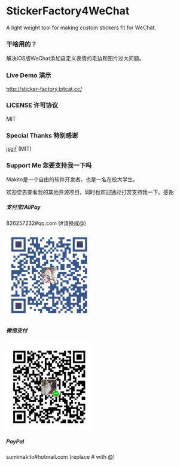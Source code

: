 # StickerFactory4WeChat
A light weight tool for making custom stickers fit for WeChat.

### 干啥用的？
解决iOS版WeChat添加自定义表情的毛边和图片过大问题。

### Live Demo 演示
http://sticker-factory.bitcat.cc/

### LICENSE 许可协议
MIT

### Special Thanks 特别感谢
[jsgif](https://github.com/antimatter15/jsgif) (MIT)

### Support Me 您要支持我一下吗

Makito是一个自由的软件开发者，也是一名在校大学生。

欢迎您去查看我的其他开源项目，同时也欢迎通过打赏支持我一下。感谢

##### 支付宝/AliPay

826257232#qq.com (#请换成@)

<img src="art/aliqr.png" width="230">

##### 微信支付

<img src="art/wechat_qr.png" width="230">

##### PayPal

sumimakito#hotmail.com (replace # with @)
